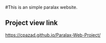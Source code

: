 #This is an simple paralax website.

## Project view link
https://cpazad.github.io/Paralax-Web-Project/